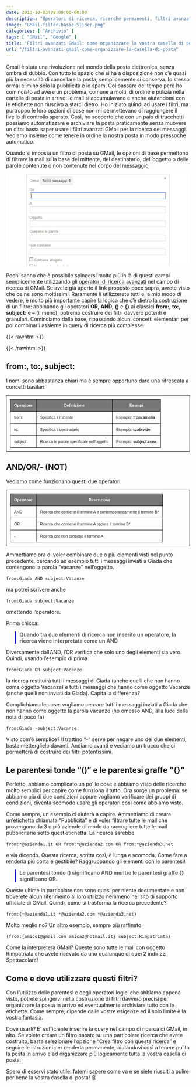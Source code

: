 ```yaml
---
date: 2013-10-03T08:00:00-00:00
description: "Operatori di ricerca, ricerche permanenti, filtri avanzati GMail per organizzare la vostra casella di posta in modo veloce e automatico"
image: "GMail-filter-basic-Slider.png"
categories: [ "Archivio" ]
tags: [ "GMail", "Google" ]
title: "Filtri avanzati GMail: come organizzare la vostra casella di posta"
url: "/filtri-avanzati-gmail-come-organizzare-la-casella-di-posta"
---
```

Gmail è stata una rivoluzione nel mondo della posta elettronica, senza ombra di dubbio. Con tutto lo spazio che si ha a disposizione non c’è quasi più la necessità di cancellare la posta, semplicemente si conserva. Io stesso ormai elimino solo la pubblicità e lo spam. Col passare del tempo però ho cominciato ad avere un problema, comune a molti, di ordine e pulizia nella cartella di posta in arrivo: le mail si accumulavano e anche aiutandomi con le etichette non riuscivo a starci dietro. Ho iniziato quindi ad usare i filtri, ma purtroppo le loro opzioni di base non mi permettevano di raggiungere il livello di controllo sperato. Così, ho scoperto che con un paio di trucchetti possiamo automatizzare e archiviare la posta praticamente senza muovere un dito: basta saper usare i filtri avanzati GMail per la ricerca dei messaggi. Vediamo insieme come tenere in ordine la nostra posta in modo pressochè automatico.


Quando si imposta un filtro di posta su GMail, le opzioni di base permettono di filtrare la mail sulla base del mittente, del destinatario, dell’oggetto o delle parole contenute o non contenute nel corpo del messaggio.

[![Filtri avanzati GMail: la ricerca base](GMail-filter-basic-Slider.png)](GMail-filter-basic-Slider.png)

Pochi sanno che è possibile spingersi molto più in là di questi campi semplicemente utilizzando gli [operatori di ricerca avanzati](https://support.google.com/mail/answer/7190) nel campo di ricerca di GMail. Se avete già aperto il link proposto poco sopra, avrete visto che ce ne sono moltissimi. Raramente li utilizzerete tutti e, a mio modo di vedere, è molto più importante capire la logica che c’è dietro la costruzione di un filtro: abbinando gli operatori **OR**, **AND**, **()** e **{}** ai classici **from:**, **to:**, **subject:** e **–** (il meno), potremo costruire dei filtri davvero potenti e granulari. Cominciamo dalla base, ripassando alcuni concetti elementari per poi combinarli assieme in query di ricerca più complesse.

{{< rawhtml >}}
  <style>
    table {
      border-collapse: collapse;
      font-family: sans-serif;
      font-size: 0.75em;
    }
    table, th, td {
      border: 1px solid black;
      padding: 10px;
    }
    thead {
      background: #777777;
      color: white;
    }
    blockquote {
      border-left: solid blue;
      padding-left: 10px;
    }
</style>
{{< /rawhtml >}}

## from:, to:, subject:
I nomi sono abbastanza chiari ma è sempre opportuno dare una rifrescata a concetti basilari:

| Operatore | Definizione                                | Esempi                    |
|-----------|--------------------------------------------|---------------------------|
| from:     | Specifica il mittente                      | Esempio: **from:amelia**  |
| to:       | Specifica il destinatario                  | Esempio: **to:davide**    |
| subject   | Ricerca le parole specificate nell'oggetto | Esempio: **subject:cena** |

## AND/OR/- (NOT)
Vediamo come funzionano questi due operatori

| Operatore | Descrizione                                                            |
|-----------|------------------------------------------------------------------------|
| AND       | Ricerca che contiene il termine A e contemporaneamente il termine B*   |
| OR        | Ricerca che contiene il termine A oppure il termine B*                 |
| -         | Ricerca che non contiene il termine A                                  |

Ammettiamo ora di voler combinare due o più elementi visti nel punto precedente, cercando ad esempio tutti i messaggi inviati a Giada che contengono la parola “vacanze” nell’oggetto.

    
    from:Giada AND subject:Vacanze
ma potrei scrivere anche

    from:Giada subject:Vacanze

omettendo l’operatore.

Prima chicca:

> **Quando tra due elementi di ricerca non inserite un operatore, la ricerca viene interpretata come un AND**

Diversamente dall’AND, l’OR verifica che solo uno degli elementi sia vero. Quindi, usando l’esempio di prima

    from:Giada OR subject:Vacanze

la ricerca restituirà tutti i messaggi di Giada (anche quelli che non hanno come oggetto Vacanze) e tutti i messaggi che hanno come oggetto Vacanze (anche quelli non inviati da Giada). Capita la differenza?

Complichiamo le cose: vogliamo cercare tutti i messaggi inviati a Giada che non hanno come oggetto la parola vacanze (ho omesso AND, alla luce della nota di poco fa)

    from:Giada -subject:Vacanze

Visto com’è semplice? Il trattino “-” serve per negare uno dei due elementi, basta metterglielo davanti. Andiamo avanti e vediamo un trucco che ci permetterà di costruire dei filtri potentissimi.

## Le parentesi tonde “()” e le parentesi graffe “{}”

Perfetto, abbiamo complicato un po’ le cose e abbiamo visto delle ricerche molto semplici per capire come funziona il tutto. Ora sorge un problema: se abbiamo più di due condizioni oppure vogliamo verificare dei gruppi di condizioni,  diventa scomodo usare gli operatori così come abbiamo visto.

Come sempre, un esempio ci aiuterà a capire. Ammettiamo di creare un’etichetta chiamata “Pubblicità” e di voler filtrare tutte le mail che provengono da 3 o più aziende di modo da raccogliere tutte le mail pubblicitarie sotto quest’etichetta. La ricerca sarebbe

    from:*@azienda1.it OR from:*@azienda2.com OR from:*@azienda3.net

e via dicendo. Questa ricerca, scritta così, è lunga e scomoda. Come fare a renderla più corta e gestibile? Raggruppando gli elementi con le parentesi!

> **Le parentesi tonde () significano AND mentre le parentesi graffe {} significano OR.**

Queste ultime in particolare non sono quasi per niente documentate e non troverete alcun riferimento al loro utilizzo nemmeno nel sito di supporto ufficiale di GMail.
Quindi, come si trasforma la ricerca precedente?

    from:{*@azienda1.it *@azienda2.com *@azienda3.net}

Molto meglio no? Un altro esempio, sempre più raffinato

    (from:{amico1@gmail.com amica2@hotmail.it} subject:Rimpatriata)

Come la interpreterà GMail? Queste sono tutte le mail con oggetto Rimpatriata che avete ricevuto da uno qualunque di quei 2 indirizzi. Spettacolare!

## Come e dove utilizzare questi filtri?
Con l’utilizzo delle parentesi e degli operatori logici che abbiamo appena visto, potrete spingervi nella costruzione di filtri davvero precisi per organizzare la posta in arrivo ed eventualmente archiviare tutto con le etichette. Come sempre, dipende dalle vostre esigenze ed il solo limite è la vostra fantasia.

Dove usarli? E’ sufficiente inserire la query nel campo di ricerca di GMail, in alto. Se volete creare un filtro basato su una particolare ricerca che avete costruito, basta selezionare l’opzione “Crea filtro con questa ricerca” e seguire le istruzioni per renderla permanente, aiutandovi così a tenere pulita la posta in arrivo e ad organizzare più logicamente tutta la vostra casella di posta.

Spero di esservi stato utile: fatemi sapere come va e se siete riusciti a pulire per bene la vostra casella di posta! 😉